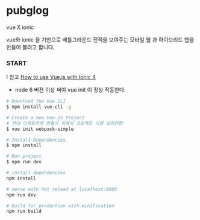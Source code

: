 # pubglog

vue X ionic

vue와 ionic 을 기반으로 배틀그라운드 전적을 보여주는 모바일 웹 과 하이브리드 앱을 만들어 볼려고 합니다.

### START

! 참고  [How to use Vue.js with Ionic 4](https://blog.paulhalliday.io/2017/10/04/how-to-use-vue-js-with-ionic-4/)


* node 6 버젼 이상 써야 vue init 이 정상 작동한다.

```bash
# Download the Vue CLI
$ npm install vue-cli -g

# Create a new Vue.js Project
# 현대 디렉토리에 만들기 위해서 프로젝트 이름 설정안함
$ vue init webpack-simple

# Install Dependencies
$ npm install

# Run project
$ npm run dev
```

``` bash
# install dependencies
npm install

# serve with hot reload at localhost:8080
npm run dev

# build for production with minification
npm run build
```

